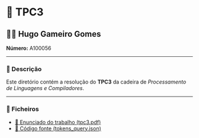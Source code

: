 # 📝 TPC3

## 👨‍🎓 Hugo Gameiro Gomes  
**Número:** A100056  

---

### 📖 Descrição
Este diretório contém a resolução do **TPC3** da cadeira de *Processamento de Linguagens e Compiladores*.

---

### 📂 Ficheiros

- [📌 Enunciado do trabalho (tpc3.pdf)](./tpc3.pdf)
- [📌 Código fonte (tokens_query.json)](./tokens_query.json)